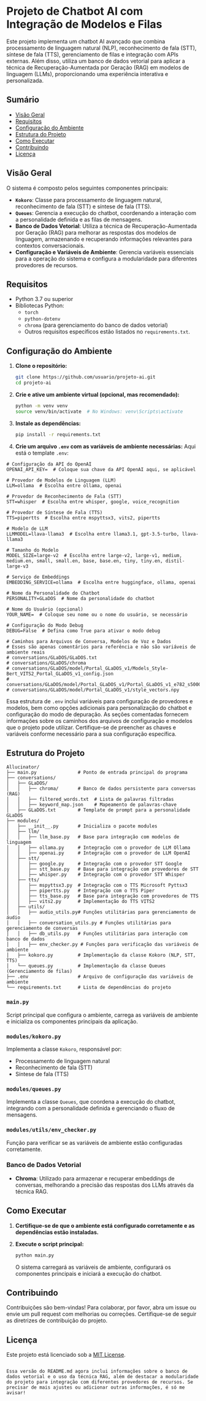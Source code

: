 # Projeto de Chatbot AI com Integração de Modelos e Filas

Este projeto implementa um chatbot AI avançado que combina processamento de linguagem natural (NLP), reconhecimento de fala (STT), síntese de fala (TTS), gerenciamento de filas e integração com APIs externas. Além disso, utiliza um banco de dados vetorial para aplicar a técnica de Recuperação-Aumentada por Geração (RAG) em modelos de linguagem (LLMs), proporcionando uma experiência interativa e personalizada.

## Sumário

- [Visão Geral](#visão-geral)
- [Requisitos](#requisitos)
- [Configuração do Ambiente](#configuração-do-ambiente)
- [Estrutura do Projeto](#estrutura-do-projeto)
- [Como Executar](#como-executar)
- [Contribuindo](#contribuindo)
- [Licença](#licença)

## Visão Geral

O sistema é composto pelos seguintes componentes principais:

- **`Kokoro`**: Classe para processamento de linguagem natural, reconhecimento de fala (STT) e síntese de fala (TTS).
- **`Queues`**: Gerencia a execução do chatbot, coordenando a interação com a personalidade definida e as filas de mensagens.
- **Banco de Dados Vetorial**: Utiliza a técnica de Recuperação-Aumentada por Geração (RAG) para melhorar as respostas dos modelos de linguagem, armazenando e recuperando informações relevantes para contextos conversacionais.
- **Configuração e Variáveis de Ambiente**: Gerencia variáveis essenciais para a operação do sistema e configura a modularidade para diferentes provedores de recursos.

## Requisitos

- Python 3.7 ou superior
- Bibliotecas Python:
  - `torch`
  - `python-dotenv`
  - `chroma` (para gerenciamento do banco de dados vetorial)
  - Outros requisitos específicos estão listados no `requirements.txt`.

## Configuração do Ambiente

1. **Clone o repositório:**

   ```bash
   git clone https://github.com/usuario/projeto-ai.git
   cd projeto-ai
   ```

2. **Crie e ative um ambiente virtual (opcional, mas recomendado):**

   ```bash
   python -m venv venv
   source venv/bin/activate  # No Windows: venv\Scripts\activate
   ```

3. **Instale as dependências:**

   ```bash
   pip install -r requirements.txt
   ```

4. **Crie um arquivo `.env` com as variáveis de ambiente necessárias:**
Aqui está o template `.env`:

```env
# Configuração da API do OpenAI
OPENAI_API_KEY=  # Coloque sua chave da API OpenAI aqui, se aplicável

# Provedor de Modelos de Linguagem (LLM)
LLM=ollama  # Escolha entre ollama, openai

# Provedor de Reconhecimento de Fala (STT)
STT=whisper  # Escolha entre whisper, google, voice_recognition

# Provedor de Síntese de Fala (TTS)
TTS=pipertts  # Escolha entre mspyttsx3, vits2, pipertts

# Modelo de LLM
LLMMODEL=llava-llama3  # Escolha entre llama3.1, gpt-3.5-turbo, llava-llama3

# Tamanho do Modelo
MODEL_SIZE=large-v2  # Escolha entre large-v2, large-v1, medium, medium.en, small, small.en, base, base.en, tiny, tiny.en, distil-large-v3

# Serviço de Embeddings
EMBEDDING_SERVICE=ollama  # Escolha entre huggingface, ollama, openai

# Nome da Personalidade do Chatbot
PERSONALITY=GLaDOS  # Nome da personalidade do chatbot

# Nome do Usuário (opcional)
YOUR_NAME=  # Coloque seu nome ou o nome do usuário, se necessário

# Configuração do Modo Debug
DEBUG=False  # Defina como True para ativar o modo debug

# Caminhos para Arquivos de Conversa, Modelos de Voz e Dados
# Esses são apenas comentários para referência e não são variáveis de ambiente reais
# conversations/GLaDOS/GLaDOS.txt
# conversations/GLaDOS/chroma
# conversations/GLaDOS/model/Portal_GLaDOS_v1/Models_Style-Bert_VITS2_Portal_GLaDOS_v1_config.json
# conversations/GLaDOS/model/Portal_GLaDOS_v1/Portal_GLaDOS_v1_e782_s50000.safetensors
# conversations/GLaDOS/model/Portal_GLaDOS_v1/style_vectors.npy
```

Essa estrutura de `.env` inclui variáveis para configuração de provedores e modelos, bem como opções adicionais para personalização do chatbot e configuração do modo de depuração. As seções comentadas fornecem informações sobre os caminhos dos arquivos de configuração e modelos que o projeto pode utilizar. Certifique-se de preencher as chaves e variáveis conforme necessário para a sua configuração específica.

## Estrutura do Projeto

```
Allucinator/
├── main.py               # Ponto de entrada principal do programa
├── conversations/
│   ├── GLaDOS/
│   │   ├── chroma/       # Banco de dados persistente para conversas (RAG)
│   │   ├── filtered_words.txt  # Lista de palavras filtradas
│   │   ├── keyword_map.json    # Mapeamento de palavras-chave
│   ├── GLaDOS.txt        # Template de prompt para a personalidade GLaDOS
├── modules/
│   ├── __init__.py       # Inicializa o pacote modules
│   ├── llm/
│   │   ├── llm_base.py   # Base para integração com modelos de linguagem
│   │   ├── ollama.py     # Integração com o provedor de LLM Ollama
│   │   ├── openai.py     # Integração com o provedor de LLM OpenAI
│   ├── stt/
│   │   ├── google.py     # Integração com o provedor STT Google
│   │   ├── stt_base.py   # Base para integração com provedores de STT
│   │   ├── whisper.py    # Integração com o provedor STT Whisper
│   ├── tts/
│   │   ├── mspyttsx3.py  # Integração com o TTS Microsoft Pyttsx3
│   │   ├── pipertts.py   # Integração com o TTS Piper
│   │   ├── tts_base.py   # Base para integração com provedores de TTS
│   │   ├── vits2.py      # Implementação do TTS VITS2
│   ├── utils/
│   │   ├── audio_utils.py# Funções utilitárias para gerenciamento de áudio
│   │   ├── conversation_utils.py # Funções utilitárias para gerenciamento de conversas
│   │   ├── db_utils.py   # Funções utilitárias para interação com banco de dados
│   │   ├── env_checker.py # Funções para verificação das variáveis de ambiente
│   ├── kokoro.py         # Implementação da classe Kokoro (NLP, STT, TTS)
│   └── queues.py         # Implementação da classe Queues (Gerenciamento de filas)
├── .env                  # Arquivo de configuração das variáveis de ambiente
└── requirements.txt      # Lista de dependências do projeto
```

### `main.py`

Script principal que configura o ambiente, carrega as variáveis de ambiente e inicializa os componentes principais da aplicação.

### `modules/kokoro.py`

Implementa a classe `Kokoro`, responsável por:

- Processamento de linguagem natural
- Reconhecimento de fala (STT)
- Síntese de fala (TTS)

### `modules/queues.py`

Implementa a classe `Queues`, que coordena a execução do chatbot, integrando com a personalidade definida e gerenciando o fluxo de mensagens.

### `modules/utils/env_checker.py`

Função para verificar se as variáveis de ambiente estão configuradas corretamente.

### Banco de Dados Vetorial

- **Chroma**: Utilizado para armazenar e recuperar embeddings de conversas, melhorando a precisão das respostas dos LLMs através da técnica RAG.

## Como Executar

1. **Certifique-se de que o ambiente está configurado corretamente e as dependências estão instaladas.**

2. **Execute o script principal:**

   ```bash
   python main.py
   ```

   O sistema carregará as variáveis de ambiente, configurará os componentes principais e iniciará a execução do chatbot.

## Contribuindo

Contribuições são bem-vindas! Para colaborar, por favor, abra um issue ou envie um pull request com melhorias ou correções. Certifique-se de seguir as diretrizes de contribuição do projeto.

## Licença

Este projeto está licenciado sob a [MIT License](LICENSE).
```

Essa versão do README.md agora inclui informações sobre o banco de dados vetorial e o uso da técnica RAG, além de destacar a modularidade do projeto para integração com diferentes provedores de recursos. Se precisar de mais ajustes ou adicionar outras informações, é só me avisar!
